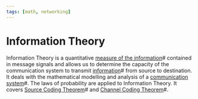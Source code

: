 ```yaml
---
tags: [math, networking]
---
```


# Information Theory

Information Theory is a quantitative [measure of the information](202209291005.md)#
contained in message signals and allows us to determine the capacity of the
communication system to transmit [information](202209291015.md)# from source to
destination. It deals with the mathematical modelling and analysis of a
[communication system](202210042126.md)#. The laws of probability are applied to
Information Theory. It covers [Source Coding Theorem](202209291028.md)# and
[Channel Coding Theorem](202209291049.md)#.
